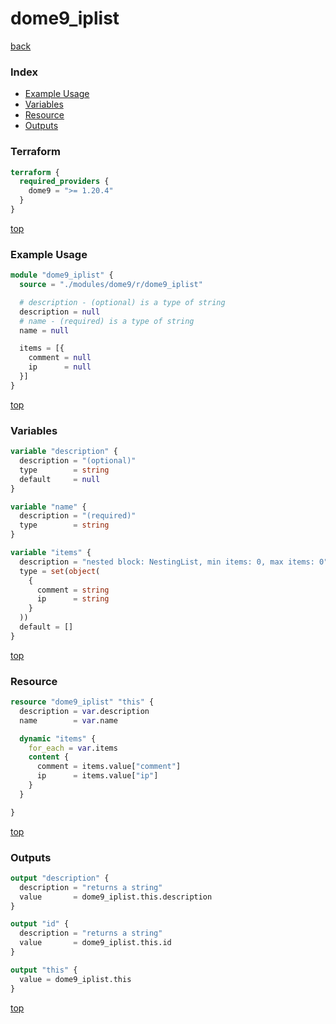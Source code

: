 # dome9_iplist

[back](../dome9.md)

### Index

- [Example Usage](#example-usage)
- [Variables](#variables)
- [Resource](#resource)
- [Outputs](#outputs)

### Terraform

```terraform
terraform {
  required_providers {
    dome9 = ">= 1.20.4"
  }
}
```

[top](#index)

### Example Usage

```terraform
module "dome9_iplist" {
  source = "./modules/dome9/r/dome9_iplist"

  # description - (optional) is a type of string
  description = null
  # name - (required) is a type of string
  name = null

  items = [{
    comment = null
    ip      = null
  }]
}
```

[top](#index)

### Variables

```terraform
variable "description" {
  description = "(optional)"
  type        = string
  default     = null
}

variable "name" {
  description = "(required)"
  type        = string
}

variable "items" {
  description = "nested block: NestingList, min items: 0, max items: 0"
  type = set(object(
    {
      comment = string
      ip      = string
    }
  ))
  default = []
}
```

[top](#index)

### Resource

```terraform
resource "dome9_iplist" "this" {
  description = var.description
  name        = var.name

  dynamic "items" {
    for_each = var.items
    content {
      comment = items.value["comment"]
      ip      = items.value["ip"]
    }
  }

}
```

[top](#index)

### Outputs

```terraform
output "description" {
  description = "returns a string"
  value       = dome9_iplist.this.description
}

output "id" {
  description = "returns a string"
  value       = dome9_iplist.this.id
}

output "this" {
  value = dome9_iplist.this
}
```

[top](#index)